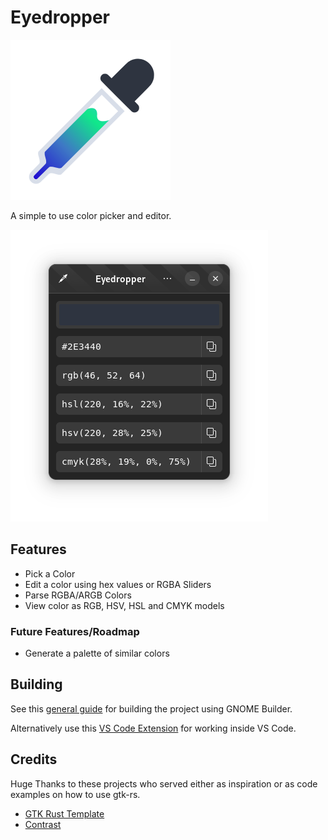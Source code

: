 # Eyedropper

![Eyedropper](data/icons/com.github.finefindus.eyedropper.svg)

A simple to use color picker and editor.

![Main window](data/resources/screenshots/main_window_ui.png)

## Features

- Pick a Color
- Edit a color using hex values or RGBA Sliders
- Parse RGBA/ARGB Colors
- View color as RGB, HSV, HSL and CMYK models

### Future Features/Roadmap

- Generate a palette of similar colors

## Building

See this [general guide](https://wiki.gnome.org/Newcomers/BuildProject) for building the project using GNOME Builder.

Alternatively use this [VS Code Extension](https://marketplace.visualstudio.com/items?itemName=bilelmoussaoui.flatpak-vscode#:~:text=VSCode%20%2B%20Flatpak%20Integration,run%2C%20and%20export%20a%20bundle) for working inside VS Code.

## Credits

Huge Thanks to these projects who served either as inspiration or as code examples on how to use gtk-rs.

- [GTK Rust Template](https://gitlab.gnome.org/World/Rust/gtk-rust-template)
- [Contrast](https://gitlab.gnome.org/World/design/contrast)
